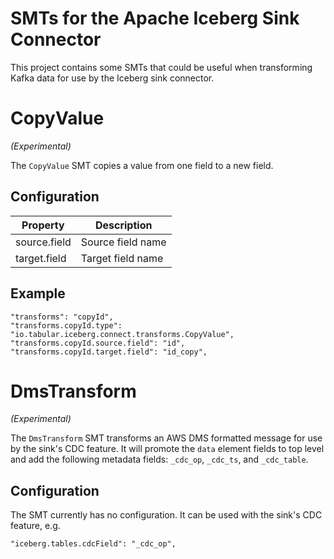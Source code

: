 # SMTs for the Apache Iceberg Sink Connector

This project contains some SMTs that could be useful when transforming Kafka data for use by
the Iceberg sink connector.

# CopyValue
_(Experimental)_

The `CopyValue` SMT copies a value from one field to a new field.

## Configuration

| Property         | Description       |
|------------------|-------------------|
| source.field     | Source field name |
| target.field     | Target field name |

## Example

```
"transforms": "copyId",
"transforms.copyId.type": "io.tabular.iceberg.connect.transforms.CopyValue",
"transforms.copyId.source.field": "id",
"transforms.copyId.target.field": "id_copy",
```

# DmsTransform
_(Experimental)_

The `DmsTransform` SMT transforms an AWS DMS formatted message for use by the sink's CDC feature.
It will promote the `data` element fields to top level and add the following metadata fields:
`_cdc_op`, `_cdc_ts`, and `_cdc_table`.

## Configuration

The SMT currently has no configuration. It can be used with the sink's CDC feature, e.g.
```
"iceberg.tables.cdcField": "_cdc_op",
```
